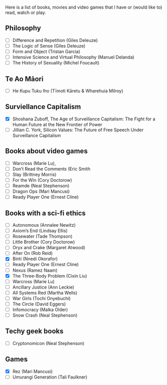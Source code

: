 Here is a list of books, movies and video games that I have or (would like to) read, watch or play. 

## Philosophy
- [ ] Difference and Repetition (Giles Deleuze)
- [ ] The Logic of Sense (Giles Deleuze)
- [ ] Form and Object (Tristan Garcia)
- [ ] Intensive Science and Virtual Philosophy (Manuel Delanda)
- [ ] The History of Sexuality (Michel Foucault)

## Te Ao Māori
- [ ] He Kupu Tuku Iho (Tīmoti Kāretu & Wharehuia Milroy)


## Surviellance Capitalism
- [x] Shoshana Zuboff, The Age of Surveillance Capitalism: The Fight for a Human Future at the New Frontier of Power
- [ ] Jillian C. York, Silicon Values: The Future of Free Speech Under Surveillance Capitalism
  
## Books about video games
- [ ] Warcross (Marie Lu), 
- [ ] Don’t Read the Comments (Eric Smith
- [ ] Slay (Brittney Morris) 
- [ ] For the Win (Cory Doctorow) 
- [ ] Reamde (Neal Stephenson) 
- [ ] Dragon Ops (Mari Mancusi) 
- [ ] Ready Player One (Ernest Cline)
  
## Books with a sci-fi ethics
- [ ] Autonomous (Annalee Newitz)
- [ ] Axiom’s End (Lindsay Ellis) 
- [ ] Rosewater (Tade Thompson) 
- [ ] Little Brother (Cory Doctorow) 
- [ ] Oryx and Crake (Margaret Atwood) 
- [ ] After On (Rob Reid) 
- [x] Binti (Nnedi Okorafor) 
- [ ] Ready Player One (Ernest Cline) 
- [ ] Nexus (Ramez Naam) 
- [x] The Three-Body Problem (Cixin Liu) 
- [ ] Warcross (Marie Lu) 
- [ ] Ancillary Justice (Ann Leckie) 
- [ ] All Systems Red (Martha Wells) 
- [ ] War Girls (Tochi Onyebuchi) 
- [ ] The Circle (David Eggers) 
- [ ] Infomocracy (Malka Older) 
- [ ] Snow Crash (Neal Stephenson)

## Techy geek books
- [ ] Cryptonomicon (Neal Stephenson)



## Games
- [x] Rez (Mari Mancusi)
- [ ] Umurangi Generation (Tali Faulkner)